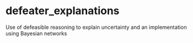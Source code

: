 # defeater_explanations
Use of defeasible reasoning to explain uncertainty and an implementation using Bayesian networks
